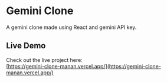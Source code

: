 # Gemini Clone
A gemini clone made using React and gemini API key.

## Live Demo
Check out the live project here:  
[https://gemini-clone-manan.vercel.app/](https://gemini-clone-manan.vercel.app/)